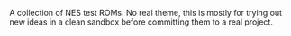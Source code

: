 A collection of NES test ROMs. No real theme, this is mostly for trying out new ideas
in a clean sandbox before committing them to a real project.
